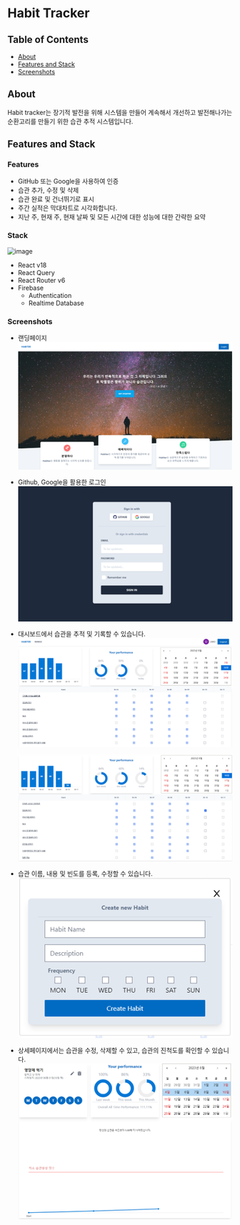 # Habit Tracker

## Table of Contents

- [About](#about)
- [Features and Stack](#features-and-stack)
- [Screenshots](#screenshots)

## About

Habit tracker는 장기적 발전을 위해 시스템을 만들어 계속해서 개선하고 발전해나가는 순환고리를 만들기 위한 습관 추적 시스템입니다.

## Features and Stack

### Features

- GitHub 또는 Google을 사용하여 인증
- 습관 추가, 수정 및 삭제
- 습관 완료 및 건너뛰기로 표시
- 주간 실적은 막대차트로 시각화합니다.
- 지난 주, 현재 주, 현재 날짜 및 모든 시간에 대한 성능에 대한 간략한 요약

### Stack

![image](https://user-images.githubusercontent.com/46180611/232435613-92a98f04-105a-47eb-9c27-5a36405d9dcc.png)

- React v18
- React Query
- React Router v6
- Firebase
  - Authentication
  - Realtime Database

### Screenshots

- 랜딩페이지
  ![Alt text](image.png)
- Github, Google을 활용한 로그인
  ![Alt text](image-2.png)
- 대시보드에서 습관을 추적 및 기록할 수 있습니다.
  ![Alt text](image-3.png)

  ![Alt text](image-6.png)

- 습관 이름, 내용 및 빈도를 등록, 수정할 수 있습니다.
  ![Alt text](image-4.png)
- 상세페이지에서는 습관을 수정, 삭제할 수 있고, 습관의 진척도를 확인할 수 있습니다.
  ![Alt text](image-8.png)
